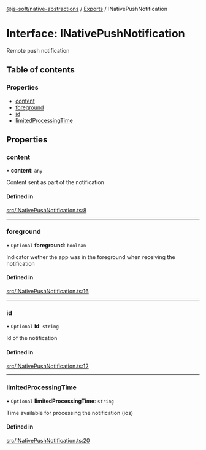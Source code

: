 [@js-soft/native-abstractions](../README.md) / [Exports](../modules.md) / INativePushNotification

# Interface: INativePushNotification

Remote push notification

## Table of contents

### Properties

- [content](INativePushNotification.md#content)
- [foreground](INativePushNotification.md#foreground)
- [id](INativePushNotification.md#id)
- [limitedProcessingTime](INativePushNotification.md#limitedprocessingtime)

## Properties

### content

• **content**: `any`

Content sent as part of the notification

#### Defined in

[src/INativePushNotification.ts:8](https://github.com/js-soft/ts-native-access/blob/dceb9d6/packages/abstractions/src/INativePushNotification.ts#L8)

___

### foreground

• `Optional` **foreground**: `boolean`

Indicator wether the app was in the foreground when receiving the notification

#### Defined in

[src/INativePushNotification.ts:16](https://github.com/js-soft/ts-native-access/blob/dceb9d6/packages/abstractions/src/INativePushNotification.ts#L16)

___

### id

• `Optional` **id**: `string`

Id of the notification

#### Defined in

[src/INativePushNotification.ts:12](https://github.com/js-soft/ts-native-access/blob/dceb9d6/packages/abstractions/src/INativePushNotification.ts#L12)

___

### limitedProcessingTime

• `Optional` **limitedProcessingTime**: `string`

Time available for processing the notification (ios)

#### Defined in

[src/INativePushNotification.ts:20](https://github.com/js-soft/ts-native-access/blob/dceb9d6/packages/abstractions/src/INativePushNotification.ts#L20)
